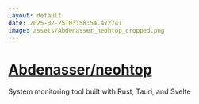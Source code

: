 ```yaml
---
layout: default
date: 2025-02-25T03:58:54.472741
image: assets/Abdenasser_neohtop_cropped.png
---
```


# [Abdenasser/neohtop](https://github.com/Abdenasser/neohtop)

System monitoring tool built with Rust, Tauri, and Svelte
